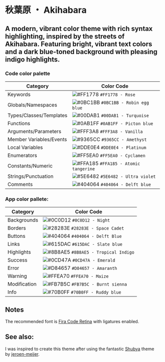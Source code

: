 # 秋葉原 ・ Akihabara

## A modern, vibrant color theme with rich syntax highlighting, inspired by the streets of Akihabara. Featuring bright, vibrant text colors and a dark blue-toned background with pleasing indigo highlights.

### Code color palette

| Category                   | Color Code                 |
|----------------------------|----------------------------|
| Keywords                   | ![#FF1778](https://via.placeholder.com/15/FF1778/000000?text=+) `#FF1778 - Rose`
| Globals/Namespaces         | ![#0BC1BB](https://via.placeholder.com/15/0BC1BB/000000?text=+) `#0BC1BB - Robin egg blue`
| Types/Classes/Templates    | ![#00DAB1](https://via.placeholder.com/15/00DAB1/000000?text=+) `#00DAB1 - Turquoise`
| Functions                  | ![#0AB1FF](https://via.placeholder.com/15/0AB1FF/000000?text=+) `#0AB1FF - Picton blue`
| Arguments/Parameters       | ![#FFF3A8](https://via.placeholder.com/15/FFF3A8/000000?text=+) `#FFF3A8 - Vanilla`
| Member Variables/Events    | ![#9365CC](https://via.placeholder.com/15/9365CC/000000?text=+) `#9365CC - Amethyst`
| Local Variables            | ![#DDE0E4](https://via.placeholder.com/15/DDE0E4/000000?text=+) `#DDE0E4 - Platinum`
| Enumerators                | ![#FF5EA0](https://via.placeholder.com/15/FF5EA0/000000?text=+) `#FF5EA0 - Cyclamen`
| Constants/Numeric          | ![#FFA185](https://via.placeholder.com/15/FFA185/000000?text=+) `#FFA185 - Atomic tangerine`
| Strings/Punctuation        | ![#5E6482](https://via.placeholder.com/15/5E6482/000000?text=+) `#5E6482 - Ultra violet`
| Comments                   | ![#404064](https://via.placeholder.com/15/404064/000000?text=+) `#404064 - Delft blue`

### App color pallete:

| Category        | Color Code                 |
|-----------------|----------------------------|
| Backgrounds     | ![#0C0D12](https://via.placeholder.com/15/0C0D12/000000?text=+) `#0C0D12 - Night` |
| Borders         | ![#28283E](https://via.placeholder.com/15/28283E/000000?text=+) `#28283E - Space Cadet` |
| Buttons         | ![#404064](https://via.placeholder.com/15/404064/000000?text=+) `#404064 - Delft Blue` |
| Links           | ![#615DAC](https://via.placeholder.com/15/615DAC/000000?text=+) `#615DAC - Slate blue` |
| Highlights      | ![#8B8AE5](https://via.placeholder.com/15/8B8AE5/000000?text=+) `#8B8AE5 - Tropical Indigo` |
| Success         | ![#0CD47A](https://via.placeholder.com/15/0CD47A/000000?text=+) `#0CD47A - Emerald` |
| Error           | ![#D84657](https://via.placeholder.com/15/D84657/000000?text=+) `#D84657 - Amaranth` |
| Warning         | ![#FFEA70](https://via.placeholder.com/15/FFEA70/000000?text=+) `#FFEA70 - Maize` |
| Modification    | ![#FB7B5C](https://via.placeholder.com/15/FB7B5C/000000?text=+) `#FB7B5C - Burnt sienna` |
| Info            | ![#70B0FF](https://via.placeholder.com/15/70B0FF/000000?text=+) `#70B0FF - Ruddy blue` |

## Notes
The recommended font is [Fira Code Retina][fira_code] with ligatures enabled.

## See also:
I was inspired to create this theme after using the fantastic [Shubya][shibuya] theme by [jeroen-meijer][jeroen-meijer].

[shibuya]: https://marketplace.visualstudio.com/items?itemName=jeroen-meijer.shibuya&ssr=false#overview 'Shibuya VS Code extension page'
[jeroen-meijer]: https://github.com/jeroen-meijer/shibuya 'Shibuya author "jeroen-meijer" GitHub profile page'
[fira_code]: https://github.com/tonsky/FiraCode 'Fira Code GitHub repository page'
